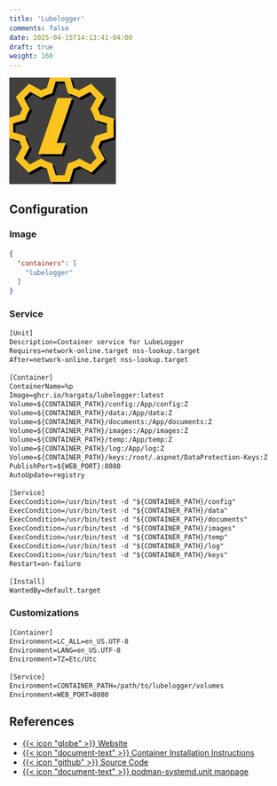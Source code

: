 ```yaml
---
title: 'Lubelogger'
comments: false
date: 2025-04-15T14:13:41-04:00
draft: true
weight: 160
---
```

![LubeLogger](./lubelogger.webp)

## Configuration

### Image

```json {filename=".config/my-server-build"}
{
  "containers": [
    "lubelogger"
  ]
}
```

### Service

```systemd {base_url="https://github.com/cubt85iz/automatos-server/blob/main", filename="/etc/containers/systemd/lubelogger.container"}
[Unit]
Description=Container service for LubeLogger
Requires=network-online.target nss-lookup.target
After=network-online.target nss-lookup.target

[Container]
ContainerName=%p
Image=ghcr.io/hargata/lubelogger:latest
Volume=${CONTAINER_PATH}/config:/App/config:Z
Volume=${CONTAINER_PATH}/data:/App/data:Z
Volume=${CONTAINER_PATH}/documents:/App/documents:Z
Volume=${CONTAINER_PATH}/images:/App/images:Z
Volume=${CONTAINER_PATH}/temp:/App/temp:Z
Volume=${CONTAINER_PATH}/log:/App/log:Z
Volume=${CONTAINER_PATH}/keys:/root/.aspnet/DataProtection-Keys:Z
PublishPort=${WEB_PORT}:8080
AutoUpdate=registry

[Service]
ExecCondition=/usr/bin/test -d "${CONTAINER_PATH}/config"
ExecCondition=/usr/bin/test -d "${CONTAINER_PATH}/data"
ExecCondition=/usr/bin/test -d "${CONTAINER_PATH}/documents"
ExecCondition=/usr/bin/test -d "${CONTAINER_PATH}/images"
ExecCondition=/usr/bin/test -d "${CONTAINER_PATH}/temp"
ExecCondition=/usr/bin/test -d "${CONTAINER_PATH}/log"
ExecCondition=/usr/bin/test -d "${CONTAINER_PATH}/keys"
Restart=on-failure

[Install]
WantedBy=default.target
```

### Customizations

```systemd {filename="/etc/containers/systemd/lubelogger.container.d/01-variables.conf"}
[Container]
Environment=LC_ALL=en_US.UTF-8
Environment=LANG=en_US.UTF-8
Environment=TZ=Etc/Utc

[Service]
Environment=CONTAINER_PATH=/path/to/lubelogger/volumes
Environment=WEB_PORT=8080
```

## References

- [{{< icon "globe" >}} Website](https://lubelogger.com/)
- [{{< icon "document-text" >}} Container Installation Instructions](https://docs.lubelogger.com/Installation/Getting%20Started)
- [{{< icon "github" >}} Source Code](https://github.com/hargata/lubelog)
- [{{< icon "document-text" >}} podman-systemd.unit manpage](https://docs.podman.io/en/latest/markdown/podman-systemd.unit.5.html)
